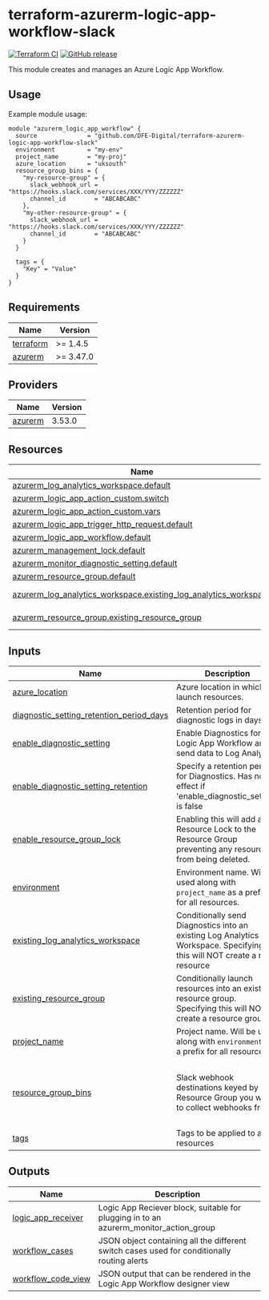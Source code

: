 # terraform-azurerm-logic-app-workflow-slack

[![Terraform CI](./actions/workflows/continuous-integration-terraform.yml/badge.svg?branch=main)](./actions/workflows/continuous-integration-terraform.yml?branch=main)
[![GitHub release](./releases)](./releases)

This module creates and manages an Azure Logic App Workflow.

## Usage

Example module usage:

```hcl
module "azurerm_logic_app_workflow" {
  source              = "github.com/DFE-Digital/terraform-azurerm-logic-app-workflow-slack"
  environment         = "my-env"
  project_name        = "my-proj"
  azure_location      = "uksouth"
  resource_group_bins = {
    "my-resource-group" = {
      slack_webhook_url = "https://hooks.slack.com/services/XXX/YYY/ZZZZZZ"
      channel_id        = "ABCABCABC"
    },
    "my-other-resource-group" = {
      slack_webhook_url = "https://hooks.slack.com/services/XXX/YYY/ZZZZZZ"
      channel_id        = "ABCABCABC"
    }
  }

  tags = {
    "Key" = "Value"
  }
}
```

<!-- BEGIN_TF_DOCS -->
## Requirements

| Name | Version |
|------|---------|
| <a name="requirement_terraform"></a> [terraform](#requirement\_terraform) | >= 1.4.5 |
| <a name="requirement_azurerm"></a> [azurerm](#requirement\_azurerm) | >= 3.47.0 |

## Providers

| Name | Version |
|------|---------|
| <a name="provider_azurerm"></a> [azurerm](#provider\_azurerm) | 3.53.0 |

## Resources

| Name | Type |
|------|------|
| [azurerm_log_analytics_workspace.default](https://registry.terraform.io/providers/hashicorp/azurerm/latest/docs/resources/log_analytics_workspace) | resource |
| [azurerm_logic_app_action_custom.switch](https://registry.terraform.io/providers/hashicorp/azurerm/latest/docs/resources/logic_app_action_custom) | resource |
| [azurerm_logic_app_action_custom.vars](https://registry.terraform.io/providers/hashicorp/azurerm/latest/docs/resources/logic_app_action_custom) | resource |
| [azurerm_logic_app_trigger_http_request.default](https://registry.terraform.io/providers/hashicorp/azurerm/latest/docs/resources/logic_app_trigger_http_request) | resource |
| [azurerm_logic_app_workflow.default](https://registry.terraform.io/providers/hashicorp/azurerm/latest/docs/resources/logic_app_workflow) | resource |
| [azurerm_management_lock.default](https://registry.terraform.io/providers/hashicorp/azurerm/latest/docs/resources/management_lock) | resource |
| [azurerm_monitor_diagnostic_setting.default](https://registry.terraform.io/providers/hashicorp/azurerm/latest/docs/resources/monitor_diagnostic_setting) | resource |
| [azurerm_resource_group.default](https://registry.terraform.io/providers/hashicorp/azurerm/latest/docs/resources/resource_group) | resource |
| [azurerm_log_analytics_workspace.existing_log_analytics_workspace](https://registry.terraform.io/providers/hashicorp/azurerm/latest/docs/data-sources/log_analytics_workspace) | data source |
| [azurerm_resource_group.existing_resource_group](https://registry.terraform.io/providers/hashicorp/azurerm/latest/docs/data-sources/resource_group) | data source |

## Inputs

| Name | Description | Type | Default | Required |
|------|-------------|------|---------|:--------:|
| <a name="input_azure_location"></a> [azure\_location](#input\_azure\_location) | Azure location in which to launch resources. | `string` | n/a | yes |
| <a name="input_diagnostic_setting_retention_period_days"></a> [diagnostic\_setting\_retention\_period\_days](#input\_diagnostic\_setting\_retention\_period\_days) | Retention period for diagnostic logs in days | `number` | `7` | no |
| <a name="input_enable_diagnostic_setting"></a> [enable\_diagnostic\_setting](#input\_enable\_diagnostic\_setting) | Enable Diagnostics for the Logic App Workflow and send data to Log Analytics | `bool` | `true` | no |
| <a name="input_enable_diagnostic_setting_retention"></a> [enable\_diagnostic\_setting\_retention](#input\_enable\_diagnostic\_setting\_retention) | Specify a retention period for Diagnostics. Has no effect if 'enable\_diagnostic\_setting' is false | `bool` | `true` | no |
| <a name="input_enable_resource_group_lock"></a> [enable\_resource\_group\_lock](#input\_enable\_resource\_group\_lock) | Enabling this will add a Resource Lock to the Resource Group preventing any resources from being deleted. | `bool` | `false` | no |
| <a name="input_environment"></a> [environment](#input\_environment) | Environment name. Will be used along with `project_name` as a prefix for all resources. | `string` | n/a | yes |
| <a name="input_existing_log_analytics_workspace"></a> [existing\_log\_analytics\_workspace](#input\_existing\_log\_analytics\_workspace) | Conditionally send Diagnostics into an existing Log Analytics Workspace. Specifying this will NOT create a new resource | `string` | `""` | no |
| <a name="input_existing_resource_group"></a> [existing\_resource\_group](#input\_existing\_resource\_group) | Conditionally launch resources into an existing resource group. Specifying this will NOT create a resource group. | `string` | `""` | no |
| <a name="input_project_name"></a> [project\_name](#input\_project\_name) | Project name. Will be used along with `environment` as a prefix for all resources. | `string` | n/a | yes |
| <a name="input_resource_group_bins"></a> [resource\_group\_bins](#input\_resource\_group\_bins) | Slack webhook destinations keyed by the Resource Group you want to collect webhooks from | <pre>map(<br>    object({<br>      slack_webhook_url = string<br>      channel_id        = string<br>    })<br>  )</pre> | `{}` | no |
| <a name="input_tags"></a> [tags](#input\_tags) | Tags to be applied to all resources | `map(string)` | `{}` | no |

## Outputs

| Name | Description |
|------|-------------|
| <a name="output_logic_app_receiver"></a> [logic\_app\_receiver](#output\_logic\_app\_receiver) | Logic App Reciever block, suitable for plugging in to an azurerm\_monitor\_action\_group |
| <a name="output_workflow_cases"></a> [workflow\_cases](#output\_workflow\_cases) | JSON object containing all the different switch cases used for conditionally routing alerts |
| <a name="output_workflow_code_view"></a> [workflow\_code\_view](#output\_workflow\_code\_view) | JSON output that can be rendered in the Logic App Workflow designer view |
<!-- END_TF_DOCS -->
